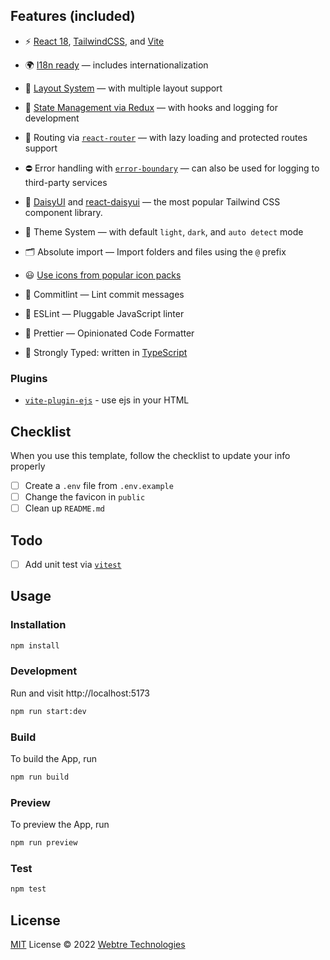 ## Features (included)

- ⚡️ [React 18](https://github.com/facebook/react/), [TailwindCSS](https://github.com/tailwindlabs/tailwindcss), and [Vite](https://github.com/vitejs/vite)

- 🌍 [I18n ready](./src/i18n) — includes internationalization

- 📑 [Layout System](./src/layouts) — with multiple layout support

- 💮 [State Management via Redux](./src/redux) — with hooks and logging for development

- 🔗 Routing via [`react-router`](./src/router) — with lazy loading and protected routes support

- ⛔ Error handling with [`error-boundary`](https://github.com/bvaughn/react-error-boundary) — can also be used for logging to third-party services

- 🎨 [DaisyUI](https://github.com/saadeghi/daisyui) and [react-daisyui](https://github.com/daisyui/react-daisyui) — the most popular Tailwind CSS component library.

- 📲 Theme System — with default `light`, `dark`, and `auto detect` mode

- 🗂 Absolute import — Import folders and files using the `@` prefix

- 😃 [Use icons from popular icon packs](https://github.com/react-icons/react-icons)

- 🚓 Commitlint — Lint commit messages

- 📏 ESLint — Pluggable JavaScript linter

- 💖 Prettier — Opinionated Code Formatter

- 🦾 Strongly Typed: written in [TypeScript](https://github.com/microsoft/TypeScript)

### Plugins

- [`vite-plugin-ejs`](https://github.com/trapcodeio/vite-plugin-ejs) - use ejs in your HTML

## Checklist

When you use this template, follow the checklist to update your info properly

- [ ] Create a `.env` file from `.env.example`
- [ ] Change the favicon in `public`
- [ ] Clean up `README.md`

## Todo

- [ ] Add unit test via [`vitest`](https://github.com/vitest-dev/vitest)

## Usage

### Installation

```bash
npm install
```

### Development

Run and visit http://localhost:5173

```bash
npm run start:dev
```

### Build

To build the App, run

```bash
npm run build
```

### Preview

To preview the App, run

```bash
npm run preview
```

### Test

```bash
npm test
```

## License

[MIT](./LICENSE) License © 2022 [Webtre Technologies](https://github.com/webtretech)
